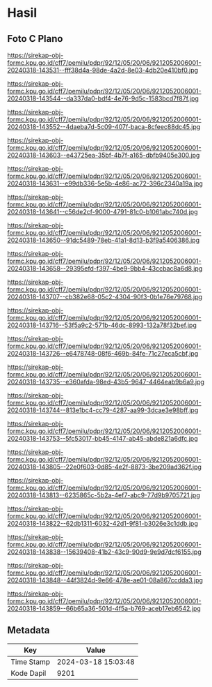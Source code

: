 # Hasil

## Foto C Plano

https://sirekap-obj-formc.kpu.go.id/cff7/pemilu/pdpr/92/12/05/20/06/9212052006001-20240318-143531--fff38d4a-98de-4a2d-8e03-4db20e410bf0.jpg

https://sirekap-obj-formc.kpu.go.id/cff7/pemilu/pdpr/92/12/05/20/06/9212052006001-20240318-143544--da337da0-bdf4-4e76-9d5c-1583bcd7f87f.jpg

https://sirekap-obj-formc.kpu.go.id/cff7/pemilu/pdpr/92/12/05/20/06/9212052006001-20240318-143552--4daeba7d-5c09-407f-baca-8cfeec88dc45.jpg

https://sirekap-obj-formc.kpu.go.id/cff7/pemilu/pdpr/92/12/05/20/06/9212052006001-20240318-143603--e43725ea-35bf-4b7f-a165-dbfb9405e300.jpg

https://sirekap-obj-formc.kpu.go.id/cff7/pemilu/pdpr/92/12/05/20/06/9212052006001-20240318-143631--e99db336-5e5b-4e86-ac72-396c2340a19a.jpg

https://sirekap-obj-formc.kpu.go.id/cff7/pemilu/pdpr/92/12/05/20/06/9212052006001-20240318-143641--c56de2cf-9000-4791-81c0-b1061abc740d.jpg

https://sirekap-obj-formc.kpu.go.id/cff7/pemilu/pdpr/92/12/05/20/06/9212052006001-20240318-143650--91dc5489-78eb-41a1-8d13-b3f9a5406386.jpg

https://sirekap-obj-formc.kpu.go.id/cff7/pemilu/pdpr/92/12/05/20/06/9212052006001-20240318-143658--29395efd-f397-4be9-9bb4-43ccbac8a6d8.jpg

https://sirekap-obj-formc.kpu.go.id/cff7/pemilu/pdpr/92/12/05/20/06/9212052006001-20240318-143707--cb382e68-05c2-4304-90f3-0b1e76e79768.jpg

https://sirekap-obj-formc.kpu.go.id/cff7/pemilu/pdpr/92/12/05/20/06/9212052006001-20240318-143716--53f5a9c2-571b-46dc-8993-132a78f32bef.jpg

https://sirekap-obj-formc.kpu.go.id/cff7/pemilu/pdpr/92/12/05/20/06/9212052006001-20240318-143726--e6478748-08f6-469b-84fe-71c27eca5cbf.jpg

https://sirekap-obj-formc.kpu.go.id/cff7/pemilu/pdpr/92/12/05/20/06/9212052006001-20240318-143735--e360afda-98ed-43b5-9647-4464eab9b6a9.jpg

https://sirekap-obj-formc.kpu.go.id/cff7/pemilu/pdpr/92/12/05/20/06/9212052006001-20240318-143744--813e1bc4-cc79-4287-aa99-3dcae3e98bff.jpg

https://sirekap-obj-formc.kpu.go.id/cff7/pemilu/pdpr/92/12/05/20/06/9212052006001-20240318-143753--5fc53017-bb45-4147-ab45-abde821a6dfc.jpg

https://sirekap-obj-formc.kpu.go.id/cff7/pemilu/pdpr/92/12/05/20/06/9212052006001-20240318-143805--22e0f603-0d85-4e2f-8873-3be209ad362f.jpg

https://sirekap-obj-formc.kpu.go.id/cff7/pemilu/pdpr/92/12/05/20/06/9212052006001-20240318-143813--6235865c-5b2a-4ef7-abc9-77d9b9705721.jpg

https://sirekap-obj-formc.kpu.go.id/cff7/pemilu/pdpr/92/12/05/20/06/9212052006001-20240318-143822--62db1311-6032-42d1-9f81-b3026e3c1ddb.jpg

https://sirekap-obj-formc.kpu.go.id/cff7/pemilu/pdpr/92/12/05/20/06/9212052006001-20240318-143838--15639408-41b2-43c9-90d9-9e9d7dcf6155.jpg

https://sirekap-obj-formc.kpu.go.id/cff7/pemilu/pdpr/92/12/05/20/06/9212052006001-20240318-143848--44f3824d-9e66-478e-ae01-08a867ccdda3.jpg

https://sirekap-obj-formc.kpu.go.id/cff7/pemilu/pdpr/92/12/05/20/06/9212052006001-20240318-143859--66b65a36-501d-4f5a-b769-aceb17eb6542.jpg


## Metadata

| Key        | Value               |
| ---------- | ------------------- |
| Time Stamp | 2024-03-18 15:03:48 |
| Kode Dapil | 9201                |



